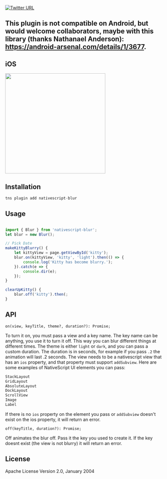 [![Twitter URL](https://img.shields.io/badge/twitter-davecoffin-blue.svg)](https://twitter.com/davecoffin)


## This plugin is not compatible on Android, but would welcome collaborators, maybe with this library (thanks Nathanael Anderson): https://android-arsenal.com/details/1/3677.

## iOS
<img src="https://github.com/davecoffin/nativescript-blur/blob/master/blur.gif?raw=true" height="320" > 

## Installation

```javascript
tns plugin add nativescript-blur
```

## Usage 


```js

import { Blur } from 'nativescript-blur';
let blur = new Blur();

// Pick Date
makeKittyBlurry() {
    let kittyView = page.getViewById('kitty');
    blur.on(kittyView, 'kitty', 'light').then(() => {
        console.log('Kitty has become blurry.');
    }).catch(e => {
        console.dir(e);
    });
}

clearUpKitty() {
    blur.off('kitty').then(;
}

```

## API

`on(view, keyTitle, theme?, duration?): Promise;`

To turn it on, you must pass a view and a key name. The key name can be anything, you use it to turn it off. This way you can blur different things at different times. The theme is either `light` or `dark`, and you can pass a custom duration. The duration is in seconds, for example if you pass `.2` the animation will last .2 seconds. 
The view needs to be a nativescript view that has an `ios` property, and that property must support `addSubview`. Here are some examples of NativeScript UI elements you can pass:
```js
StackLayout
GridLayout
AbsoluteLayout
DockLayout
ScrollView
Image
Label
```
If there is no `ios` property on the element you pass or `addSubview` doesn't exist on the ios property, it will return an error.

`off(keyTitle, duration?): Promise;`

Off animates the blur off. Pass it the key you used to create it. If the key doesnt exist (the view is not blurry) it will return an error.

    
## License

Apache License Version 2.0, January 2004
